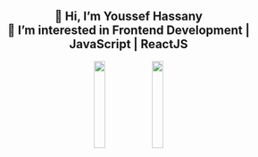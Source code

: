 <h2 align="center">
👋 Hi, I’m Youssef Hassany
  <br>
👀 I’m interested in Frontend Development | JavaScript | ReactJS
</h2>

<p align="center">
  <a href="https://twitter.com/ywsf_hassany"><img width="20%" src="https://upload.wikimedia.org/wikipedia/commons/thumb/6/6f/Logo_of_Twitter.svg/512px-Logo_of_Twitter.svg.png" /></a>
  <a href="www.linkedin.com/in/youssef-hassany-862a37284"><img width="20%" src="https://cdn-icons-png.flaticon.com/256/174/174857.png" /></a>
</p>

<!---
youssefHassany/youssefHassany is a ✨ special ✨ repository because its `README.md` (this file) appears on your GitHub profile.
You can click the Preview link to take a look at your changes.
--->
